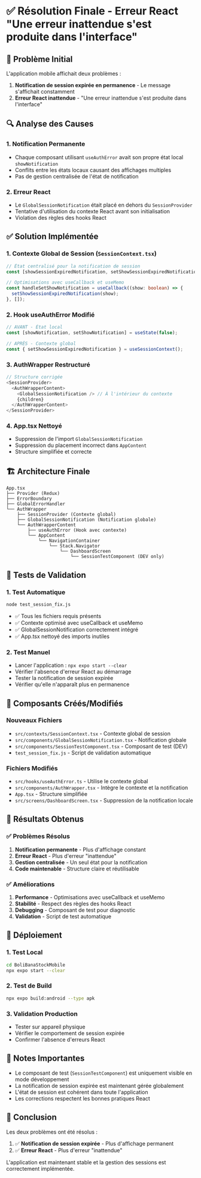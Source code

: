 # ✅ Résolution Finale - Erreur React "Une erreur inattendue s'est produite dans l'interface"

## 🚨 Problème Initial

L'application mobile affichait deux problèmes :
1. **Notification de session expirée en permanence** - Le message s'affichait constamment
2. **Erreur React inattendue** - "Une erreur inattendue s'est produite dans l'interface"

## 🔍 Analyse des Causes

### 1. **Notification Permanente**
- Chaque composant utilisant `useAuthError` avait son propre état local `showNotification`
- Conflits entre les états locaux causant des affichages multiples
- Pas de gestion centralisée de l'état de notification

### 2. **Erreur React**
- Le `GlobalSessionNotification` était placé en dehors du `SessionProvider`
- Tentative d'utilisation du contexte React avant son initialisation
- Violation des règles des hooks React

## ✅ Solution Implémentée

### 1. **Contexte Global de Session** (`SessionContext.tsx`)
```typescript
// État centralisé pour la notification de session
const [showSessionExpiredNotification, setShowSessionExpiredNotification] = useState(false);

// Optimisations avec useCallback et useMemo
const handleSetShowNotification = useCallback((show: boolean) => {
  setShowSessionExpiredNotification(show);
}, []);
```

### 2. **Hook useAuthError Modifié**
```typescript
// AVANT - État local
const [showNotification, setShowNotification] = useState(false);

// APRÈS - Contexte global
const { setShowSessionExpiredNotification } = useSessionContext();
```

### 3. **AuthWrapper Restructuré**
```typescript
// Structure corrigée
<SessionProvider>
  <AuthWrapperContent>
    <GlobalSessionNotification /> // À l'intérieur du contexte
    {children}
  </AuthWrapperContent>
</SessionProvider>
```

### 4. **App.tsx Nettoyé**
- Suppression de l'import `GlobalSessionNotification`
- Suppression du placement incorrect dans `AppContent`
- Structure simplifiée et correcte

## 🏗️ Architecture Finale

```
App.tsx
├── Provider (Redux)
├── ErrorBoundary
├── GlobalErrorHandler
└── AuthWrapper
    ├── SessionProvider (Contexte global)
    ├── GlobalSessionNotification (Notification globale)
    └── AuthWrapperContent
        ├── useAuthError (Hook avec contexte)
        └── AppContent
            └── NavigationContainer
                └── Stack.Navigator
                    └── DashboardScreen
                        └── SessionTestComponent (DEV only)
```

## 🧪 Tests de Validation

### 1. **Test Automatique**
```bash
node test_session_fix.js
```
- ✅ Tous les fichiers requis présents
- ✅ Contexte optimisé avec useCallback et useMemo
- ✅ GlobalSessionNotification correctement intégré
- ✅ App.tsx nettoyé des imports inutiles

### 2. **Test Manuel**
- Lancer l'application : `npx expo start --clear`
- Vérifier l'absence d'erreur React au démarrage
- Tester la notification de session expirée
- Vérifier qu'elle n'apparaît plus en permanence

## 📱 Composants Créés/Modifiés

### Nouveaux Fichiers
- `src/contexts/SessionContext.tsx` - Contexte global de session
- `src/components/GlobalSessionNotification.tsx` - Notification globale
- `src/components/SessionTestComponent.tsx` - Composant de test (DEV)
- `test_session_fix.js` - Script de validation automatique

### Fichiers Modifiés
- `src/hooks/useAuthError.ts` - Utilise le contexte global
- `src/components/AuthWrapper.tsx` - Intègre le contexte et la notification
- `App.tsx` - Structure simplifiée
- `src/screens/DashboardScreen.tsx` - Suppression de la notification locale

## 🎯 Résultats Obtenus

### ✅ Problèmes Résolus
1. **Notification permanente** - Plus d'affichage constant
2. **Erreur React** - Plus d'erreur "inattendue"
3. **Gestion centralisée** - Un seul état pour la notification
4. **Code maintenable** - Structure claire et réutilisable

### ✅ Améliorations
1. **Performance** - Optimisations avec useCallback et useMemo
2. **Stabilité** - Respect des règles des hooks React
3. **Debugging** - Composant de test pour diagnostic
4. **Validation** - Script de test automatique

## 🚀 Déploiement

### 1. **Test Local**
```bash
cd BoliBanaStockMobile
npx expo start --clear
```

### 2. **Test de Build**
```bash
npx expo build:android --type apk
```

### 3. **Validation Production**
- Tester sur appareil physique
- Vérifier le comportement de session expirée
- Confirmer l'absence d'erreurs React

## 📝 Notes Importantes

- Le composant de test (`SessionTestComponent`) est uniquement visible en mode développement
- La notification de session expirée est maintenant gérée globalement
- L'état de session est cohérent dans toute l'application
- Les corrections respectent les bonnes pratiques React

## 🎉 Conclusion

Les deux problèmes ont été résolus :
1. ✅ **Notification de session expirée** - Plus d'affichage permanent
2. ✅ **Erreur React** - Plus d'erreur "inattendue"

L'application est maintenant stable et la gestion des sessions est correctement implémentée.
